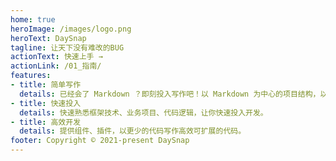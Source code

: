 ```yaml
---
home: true
heroImage: /images/logo.png
heroText: DaySnap
tagline: 让天下没有难改的BUG
actionText: 快速上手 →
actionLink: /01_指南/
features:
- title: 简单写作
  details: 已经会了 Markdown ？即刻投入写作吧！以 Markdown 为中心的项目结构，以最少的配置帮助你专注于写作。
- title: 快速投入
  details: 快速熟悉框架技术、业务项目、代码逻辑，让你快速投入开发。
- title: 高效开发
  details: 提供组件、插件，以更少的代码写作高效可扩展的代码。
footer: Copyright © 2021-present DaySnap
---
```

